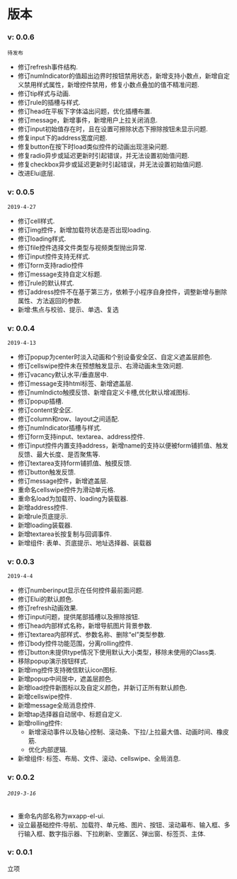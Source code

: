 # 版本

### v: 0.0.6

`待发布`

* 修订refresh事件结构.
* 修订numIndicator的值超出边界时按钮禁用状态，新增支持小数点，新增自定义禁用样式属性，新增控件禁用，修复小数点叠加的值不精准问题.
* 修订tip样式与动画.
* 修订rule的插槽与样式.
* 修订head在平板下字体溢出问题，优化插槽布置.
* 修订message，新增事件，新增用户上拉关闭消息.
* 修订input初始值存在时，且在设置可擦除状态下擦除按钮未显示问题.
* 修复input下的address宽度问题.
* 修复button在按下时load类似控件的动画出现渲染问题.
* 修复radio异步或延迟更新时引起错误，并无法设置初始值问题.
* 修复checkbox异步或延迟更新时引起错误，并无法设置初始值问题.
* 改进Elui底层.

### v: 0.0.5

`2019-4-27`

* 修订cell样式.
* 修订img控件，新增加载符状态是否出现loading.
* 修订loading样式.
* 修订file控件选择文件类型与视频类型抛出异常.
* 修订input控件支持无样式.
* 修订form支持radio控件
* 修订message支持自定义标题.
* 修订rule的默认样式.
* 修订address控件不在基于第三方，依赖于小程序自身控件，调整新增与删除属性、方法返回的参数.
* 新增:焦点与校验、提示、单选、复选

### **v: 0.0.4**

`2019-4-13`

* 修订popup为center时淡入动画和个别设备安全区、自定义遮盖层颜色.
* 修订cellswipe控件未在预想触发显示、右滑动画未生效问题.
* 修订vacancy默认水平/垂直居中.
* 修订message支持html标签、新增遮盖层.
* 修订numlndicto触摸反馈、新增自定义卡槽,优化默认增减图标.
* 修订popup插槽.
* 修订content安全区.
* 修订column和row、layout之间适配.
* 修订numIndicator插槽与样式.
* 修订form支持input、textarea、address控件.
* 修订input控件内置支持address，新增name的支持以便被form铺抓值、触发反馈、最大长度、是否聚焦等.
* 修订textarea支持form铺抓值、触摸反馈.
* 修订button触发反馈.
* 修订message控件，新增遮盖层.
* 重命名cellswipe控件为滑动单元格.
* 重命名load为加载符、loading为装载器.
* 新增address控件.
* 新增rule页底提示.
* 新增loading装载器.
* 新增textarea长按复制与回调事件.
* 新增组件: 表单、页底提示、地址选择器、装载器

### **v: 0.0.3**

`2019-4-4`

* 修订numberinput显示在任何控件最前面问题.
* 修订Elui的默认颜色.
* 修订refresh动画效果.
* 修订input问题，提供尾部插槽以及擦除按钮.
* 修订head内部样式名称，新增导航图片背景参数.
* 修订textarea内部样式、参数名称、删除“el”类型参数.
* 修订body控件功能范围，分离rolling控件.
* 修订button未提供type情况下使用默认大小类型，移除未使用的Class类.
* 移除popup演示按钮样式.
* 新增img控件支持微信默认icon图标.
* 新增popup中间居中，遮盖层颜色.
* 新增load控件新图标以及自定义颜色，并新订正所有默认颜色.
* 新增cellswipe控件.
* 新增message全局消息控件.
* 新增tap选择器自动居中、标题自定义.
* 新增rolling控件:
  * 新增滚动事件以及轴心控制、滚动条、下拉/上拉最大值、动画时间、橡皮筋.
  * 优化内部逻辑.
* 新增组件: 标签、布局、文件、滚动、cellswipe、全局消息.

### **v: 0.0.2**

###### `2019-3-16`

* 重命名内部名称为wxapp-el-ui.
* 设立最基础控件:导航、加载符、单元格、图片、按钮、滚动幕布、输入框、多行输入框、数字指示器、下拉刷新、空置区、弹出窗、标签页、主体.

### **v: 0.0.1**

立项

